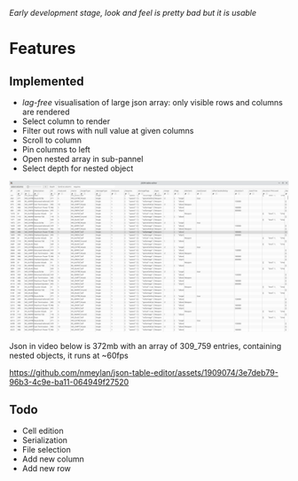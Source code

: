 _Early development stage, look and feel is pretty bad but it is usable_

# Features
## Implemented
- *lag-free* visualisation of large json array: only visible rows and columns are rendered
- Select column to render
- Filter out rows with null value at given columns
- Scroll to column
- Pin columns to left
- Open nested array in sub-pannel
- Select depth for nested object

![](./github/json-editor.png)

Json in video below is 372mb with an array of 309_759 entries, containing nested objects, it runs at ~60fps



https://github.com/nmeylan/json-table-editor/assets/1909074/3e7deb79-96b3-4c9e-ba11-064949f27520



## Todo
- Cell edition
- Serialization
- File selection
- Add new column
- Add new row
